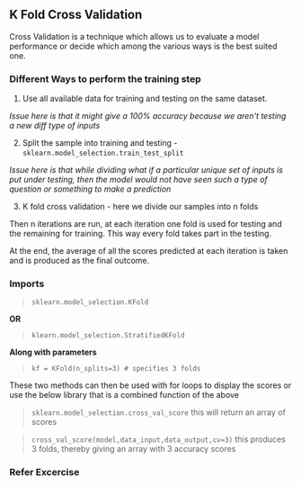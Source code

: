## K Fold Cross Validation

Cross Validation is a technique which allows us to evaluate a model performance or decide which among the various ways is the best suited one. 

### Different Ways to perform the training step
1.  Use all available data for training and testing on the same dataset.  

*Issue here is that it might give a 100% accuracy because we aren't testing a new diff type of inputs*

2. Split the sample into training and testing - ```sklearn.model_selection.train_test_split```
   
*Issue here is that while dividing what if a particular unique set of inputs is put under testing, then the model would not have seen such a type of question or something to make a prediction*

3. K fold cross validation - here we divide our samples into n folds

Then n iterations are run, at each iteration one fold is used for testing and the remaining for training. This way every fold takes part in the testing. 

At the end, the average of all the scores predicted at each iteration is taken and is produced as the final outcome. 

### Imports
> ```sklearn.model_selection.KFold```

**OR**

> ```klearn.model_selection.StratifiedKFold```

**Along with parameters**

> ```kf = KFold(n_splits=3) # specifies 3 folds```

These two methods can then be used with for loops to display the scores or use the below library that is a combined function of the above

> ```sklearn.model_selection.cross_val_score``` this will return an array of scores

> ```cross_val_score(model,data_input,data_output,cv=3)``` this produces 3 folds, thereby giving an array with 3 accuracy scores

### Refer Excercise 